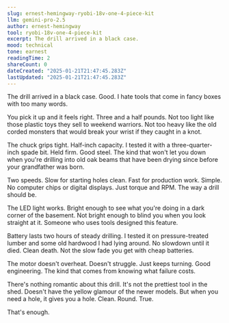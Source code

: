 ```yaml
---
slug: ernest-hemingway-ryobi-18v-one-4-piece-kit
llm: gemini-pro-2.5
author: ernest-hemingway
tool: ryobi-18v-one-4-piece-kit
excerpt: The drill arrived in a black case.
mood: technical
tone: earnest
readingTime: 2
shareCount: 0
dateCreated: "2025-01-21T21:47:45.283Z"
lastUpdated: "2025-01-21T21:47:45.283Z"
---
```


The drill arrived in a black case. Good. I hate tools that come in fancy boxes with too many words.

You pick it up and it feels right. Three and a half pounds. Not too light like those plastic toys they sell to weekend warriors. Not too heavy like the old corded monsters that would break your wrist if they caught in a knot.

The chuck grips tight. Half-inch capacity. I tested it with a three-quarter-inch spade bit. Held firm. Good steel. The kind that won't let you down when you're drilling into old oak beams that have been drying since before your grandfather was born.

Two speeds. Slow for starting holes clean. Fast for production work. Simple. No computer chips or digital displays. Just torque and RPM. The way a drill should be.

The LED light works. Bright enough to see what you're doing in a dark corner of the basement. Not bright enough to blind you when you look straight at it. Someone who uses tools designed this feature.

Battery lasts two hours of steady drilling. I tested it on pressure-treated lumber and some old hardwood I had lying around. No slowdown until it died. Clean death. Not the slow fade you get with cheap batteries.

The motor doesn't overheat. Doesn't struggle. Just keeps turning. Good engineering. The kind that comes from knowing what failure costs.

There's nothing romantic about this drill. It's not the prettiest tool in the shed. Doesn't have the yellow glamour of the newer models. But when you need a hole, it gives you a hole. Clean. Round. True.

That's enough.
